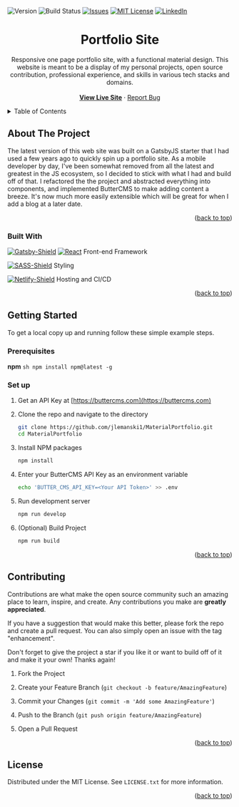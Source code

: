 <a name="readme-top"></a>

<!-- PROJECT SHIELDS -->
![Version][Version-Shield] ![Build Status][Netlify-Status-Shield] [![Issues][issues-shield]][issues-url] [![MIT License][license-shield]][license-url] [![LinkedIn][linkedin-shield]][linkedin-url]

<!-- PROJECT LOGO -->

<div align="center">
<a href="https://github.com/jlemanski1/MaterialPortfolio">
</a>
<h1 align="center">Portfolio Site</h1>
<p align="center">
Responsive one page portfolio site, with a functional material design. This website is meant to be a display of
my personal projects, open source contribution, professional experience, and skills in various tech stacks and domains.
<br />
<br />
<a href="https://jonol.tech"><strong>View Live Site</strong></a>
·
<a href="https://github.com/jlemanski1/MaterialPortfolio/issues">Report Bug</a>
</p>
</div>

<!-- TABLE OF CONTENTS -->

<details>
<summary>Table of Contents</summary>
<ol>
<li>
<a href="#about-the-project">About The Project</a>
<ul>
<li><a href="#built-with">Built With</a></li>
</ul>
</li>
<li>
<a href="#getting-started">Getting Started</a>
<ul>
<li><a href="#prerequisites">Prerequisites</a></li>
<li><a href="#installation">Installation</a></li>
</ul>
</li>
<li><a href="#contributing">Contributing</a></li>
<li><a href="#license">License</a></li>

</ol>
</details>

<!-- ABOUT THE PROJECT -->

##  About The Project

The latest version of this web site was built on a GatsbyJS starter that I had used a few years ago to quickly spin up a portfolio site. As a mobile developer by day, I've been somewhat removed from all the latest and greatest in the JS ecosystem, so I decided to stick with what I had and build off of that. I refactored the the project and abstracted everything into components, and implemented ButterCMS to make adding content a breeze. It's now much more easily extensible which will be great for when I add a blog at a later date.

<p align="right">(<a href="#readme-top">back to top</a>)</p>

###  Built With
[![Gatsby-Shield]][Gatsby-url]  [![React][React.js]][React-url] Front-end Framework

[![SASS-Shield]][SASS-url] Styling

[![Netlify-Shield]][Netlify-url] Hosting and CI/CD


<p align="right">(<a href="#readme-top">back to top</a>)</p>

<!-- GETTING STARTED -->

##  Getting Started
To get a local copy up and running follow these simple example steps.

###  Prerequisites
**npm**
	```sh
	npm install npm@latest -g
	```

###  Set up
1. Get an API Key at [https://buttercms.com](https://buttercms.com)

2. Clone the repo and navigate to the directory
    ```sh
    git clone https://github.com/jlemanski1/MaterialPortfolio.git
    cd MaterialPortfolio
   ```

3. Install NPM packages
	```sh
	npm install
	```

4. Enter your ButterCMS API Key as an environment variable
	```sh
	echo 'BUTTER_CMS_API_KEY=<Your API Token>' >> .env
	```
	
5. Run development server
	```sh
	npm run develop
	```
6. (Optional) Build Project
	```sh
	npm run build
	```

<p align="right">(<a href="#readme-top">back to top</a>)</p>

<!-- CONTRIBUTING -->

##  Contributing

Contributions are what make the open source community such an amazing place to learn, inspire, and create. Any contributions you make are **greatly appreciated**.

If you have a suggestion that would make this better, please fork the repo and create a pull request. You can also simply open an issue with the tag "enhancement".

Don't forget to give the project a star if you like it or want to build off of it and make it your own! Thanks again!

1. Fork the Project

2. Create your Feature Branch (`git checkout -b feature/AmazingFeature`)

3. Commit your Changes (`git commit -m 'Add some AmazingFeature'`)

4. Push to the Branch (`git push origin feature/AmazingFeature`)

5. Open a Pull Request

<p align="right">(<a href="#readme-top">back to top</a>)</p>

<!-- LICENSE -->

##  License

Distributed under the MIT License. See `LICENSE.txt` for more information.

<p align="right">(<a href="#readme-top">back to top</a>)</p>

<!-- MARKDOWN LINKS & IMAGES -->
[Version-Shield]: https://img.shields.io/github/package-json/v/jlemanski1/MaterialPortfolio?style=for-the-badge
[Netlify-Status-Shield]: https://img.shields.io/netlify/dd08d2e4-9146-430f-b4af-4bf5e5a9181c?style=for-the-badge
[Gatsby-Shield]: https://img.shields.io/badge/Gatsby-%23663399.svg?style=for-the-badge&logo=gatsby&logoColor=white
[issues-shield]: https://img.shields.io/github/issues/jlemanski1/MaterialPortfolio.svg?style=for-the-badge
[issues-url]: https://github.com/jlemanski1/MaterialPortfolio/issues
[license-shield]: https://img.shields.io/github/license/jlemanski1/MaterialPortfolio.svg?style=for-the-badge
[license-url]: https://github.com/jlemanski1/MaterialPortfolio/blob/master/LICENSE.txt
[linkedin-shield]: https://img.shields.io/badge/-LinkedIn-black.svg?style=for-the-badge&logo=linkedin&colorB=555
[linkedin-url]: https://www.linkedin.com/in/jono-lemanski/

[Gatsby-Shield]: https://img.shields.io/badge/Gatsby-%23663399.svg?style=for-the-badge&logo=gatsby&logoColor=white
[Gatsby-url]: https://www.gatsbyjs.com/
[React.js]: https://img.shields.io/badge/React-20232A?style=for-the-badge&logo=react&logoColor=61DAFB
[React-url]: https://reactjs.org/
[SASS-Shield]: https://img.shields.io/badge/SASS-hotpink.svg?style=for-the-badge&logo=SASS&logoColor=white
[SASS-url]: https://sass-lang.com/
[Netlify-Shield]: https://img.shields.io/badge/netlify-%23000000.svg?style=for-the-badge&logo=netlify&logoColor=#00C7B7
[Netlify-url]: https://www.netlify.com/



